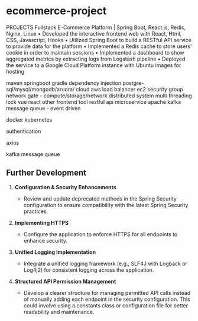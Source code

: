 # ecommerce-project


PROJECTS
Fullstack E-Commerce Platform | Spring Boot, React.js, Redis, Nginx, Linux
• Developed the interactive frontend web with React, Html, CSS, Javascript, Hooks
• Utilized Spring Boot to build a RESTful API service to provide data for the platform
• Implemented a Redis cache to store users' cookie in order to maintain sessions
• Implemented a dashboard to show aggregated metrics by extracting logs from Logstash pipeline
• Deployed the service to a Google Cloud Platform instance with Ubuntu images for hosting

maven
springboot
gradle
dependency injection
postgre-sql/mysql/mongodb/aruora/
cloud aws load balancer ec2 security group network gate   - compute/storage/network
distributed system multi threading lock 
vue react other frontend tool
restful api 
microservice 
apache kafka message queue - event driven


docker kubernetes


authentication


axios

kafka message queue



## Further Development

1. **Configuration & Security Enhancements**
   - Review and update deprecated methods in the Spring Security configuration to ensure compatibility with the latest Spring Security practices.

2. **Implementing HTTPS**
   - Configure the application to enforce HTTPS for all endpoints to enhance security.

3. **Unified Logging Implementation**
   - Integrate a unified logging framework (e.g., SLF4J with Logback or Log4j2) for consistent logging across the application.

4. **Structured API Permission Management**
   - Develop a clearer structure for managing permitted API calls instead of manually adding each endpoint in the security configuration. This could involve using a constants class or configuration file for better readability and maintenance.